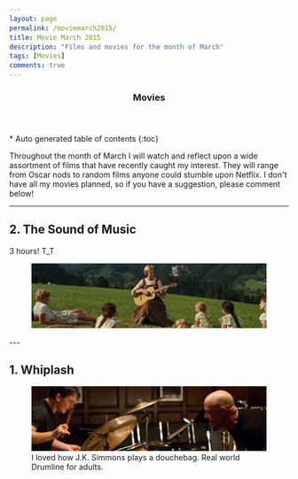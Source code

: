 ```yaml
---
layout: page
permalink: /moviemarch2015/
title: Movie March 2015 
description: "Films and movies for the month of March"
tags: [Movies]
comments: true
---
```


<section id="table-of-contents" class="toc">
  <header>
    <h3>Movies</h3>
  </header>
<div id="drawer" markdown="1">
*  Auto generated table of contents
{:toc}
</div>
</section><!-- /#table-of-contents -->

Throughout the month of March I will watch and reflect upon a wide assortment of films that have recently caught my interest. They will range from Oscar nods to random films anyone could stumble upon Netflix. I don't have all my movies planned, so if you have a suggestion, please comment below! 

---

## 2. The Sound of Music

3 hours! T_T
<figure>
	<img src="/images/moviemarch2015/soundofmusic.jpg">
</figure>
---

## 1. Whiplash
<figure>
	<img src="/images/moviemarch2015/whiplash-1.jpg">
	<figcaption>I loved how J.K. Simmons plays a douchebag. Real world Drumline for adults. 
	</figcaption>
</figure>
